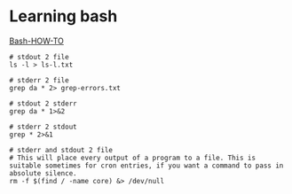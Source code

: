 # Learning bash

[Bash-HOW-TO](https://tldp.org/HOWTO/Bash-Prog-Intro-HOWTO-1.html)

```
# stdout 2 file
ls -l > ls-l.txt

# stderr 2 file
grep da * 2> grep-errors.txt

# stdout 2 stderr
grep da * 1>&2

# stderr 2 stdout
grep * 2>&1

# stderr and stdout 2 file
# This will place every output of a program to a file. This is suitable sometimes for cron entries, if you want a command to pass in absolute silence.
rm -f $(find / -name core) &> /dev/null
```


